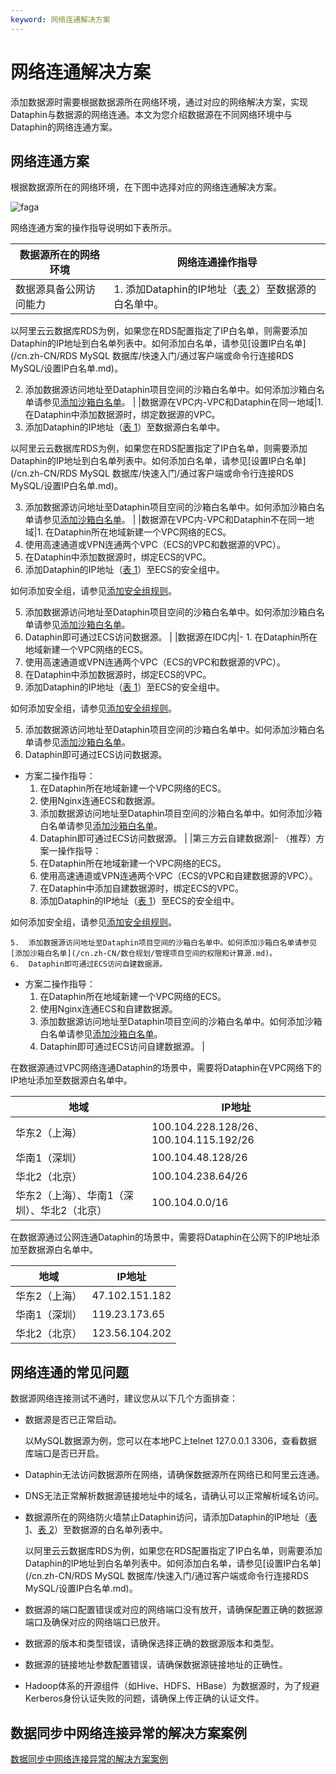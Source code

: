 ```yaml
---
keyword: 网络连通解决方案
---
```


# 网络连通解决方案

添加数据源时需要根据数据源所在网络环境，通过对应的网络解决方案，实现Dataphin与数据源的网络连通。本文为您介绍数据源在不同网络环境中与Dataphin的网络连通方案。

## 网络连通方案

根据数据源所在的网络环境，在下图中选择对应的网络连通解决方案。

![faga](https://help-static-aliyun-doc.aliyuncs.com/assets/img/zh-CN/3348175261/p290235.png)

网络连通方案的操作指导说明如下表所示。

|数据源所在的网络环境|网络连通操作指导|
|----------|--------|
|数据源具备公网访问能力|1.  添加Dataphin的IP地址（[表 2](#table_22y_74v_w7v)）至数据源的白名单中。

以阿里云云数据库RDS为例，如果您在RDS配置指定了IP白名单，则需要添加Dataphin的IP地址到白名单列表中。如何添加白名单，请参见[设置IP白名单](/cn.zh-CN/RDS MySQL 数据库/快速入门/通过客户端或命令行连接RDS MySQL/设置IP白名单.md)。

2.  添加数据源访问地址至Dataphin项目空间的沙箱白名单中。如何添加沙箱白名单请参见[添加沙箱白名单](/cn.zh-CN/数仓规划/管理项目空间的权限和计算源.md)。 |
|数据源在VPC内-VPC和Dataphin在同一地域|1.  在Dataphin中添加数据源时，绑定数据源的VPC。
2.  添加Dataphin的IP地址（[表 1]()）至数据源白名单中。

以阿里云云数据库RDS为例，如果您在RDS配置指定了IP白名单，则需要添加Dataphin的IP地址到白名单列表中。如何添加白名单，请参见[设置IP白名单](/cn.zh-CN/RDS MySQL 数据库/快速入门/通过客户端或命令行连接RDS MySQL/设置IP白名单.md)。

3.  添加数据源访问地址至Dataphin项目空间的沙箱白名单中。如何添加沙箱白名单请参见[添加沙箱白名单](/cn.zh-CN/数仓规划/管理项目空间的权限和计算源.md)。 |
|数据源在VPC内-VPC和Dataphin不在同一地域|1.  在Dataphin所在地域新建一个VPC网络的ECS。
2.  使用高速通道或VPN连通两个VPC（ECS的VPC和数据源的VPC）。
3.  在Dataphin中添加数据源时，绑定ECS的VPC。
4.  添加Dataphin的IP地址（[表 1]()）至ECS的安全组中。

如何添加安全组，请参见[添加安全组规则](/cn.zh-CN/安全/安全组/添加安全组规则.md)。

5.  添加数据源访问地址至Dataphin项目空间的沙箱白名单中。如何添加沙箱白名单请参见[添加沙箱白名单](/cn.zh-CN/数仓规划/管理项目空间的权限和计算源.md)。
6.  Dataphin即可通过ECS访问数据源。 |
|数据源在IDC内|-   1.  在Dataphin所在地域新建一个VPC网络的ECS。
2.  使用高速通道或VPN连通两个VPC（ECS的VPC和数据源的VPC）。
3.  在Dataphin中添加数据源时，绑定ECS的VPC。
4.  添加Dataphin的IP地址（[表 1]()）至ECS的安全组中。

如何添加安全组，请参见[添加安全组规则](/cn.zh-CN/安全/安全组/添加安全组规则.md)。

5.  添加数据源访问地址至Dataphin项目空间的沙箱白名单中。如何添加沙箱白名单请参见[添加沙箱白名单](/cn.zh-CN/数仓规划/管理项目空间的权限和计算源.md)。
6.  Dataphin即可通过ECS访问数据源。
-   方案二操作指导：
    1.  在Dataphin所在地域新建一个VPC网络的ECS。
    2.  使用Nginx连通ECS和数据源。
    3.  添加数据源访问地址至Dataphin项目空间的沙箱白名单中。如何添加沙箱白名单请参见[添加沙箱白名单](/cn.zh-CN/数仓规划/管理项目空间的权限和计算源.md)。
    4.  Dataphin即可通过ECS访问数据源。 |
|第三方云自建数据源|-   （推荐）方案一操作指导：
    1.  在Dataphin所在地域新建一个VPC网络的ECS。
    2.  使用高速通道或VPN连通两个VPC（ECS的VPC和自建数据源的VPC）。
    3.  在Dataphin中添加自建数据源时，绑定ECS的VPC。
    4.  添加Dataphin的IP地址（[表 1](#table_oy0_cpm_jbt)）至ECS的安全组中。

如何添加安全组，请参见[添加安全组规则](/cn.zh-CN/安全/安全组/添加安全组规则.md)。

    5.  添加数据源访问地址至Dataphin项目空间的沙箱白名单中。如何添加沙箱白名单请参见[添加沙箱白名单](/cn.zh-CN/数仓规划/管理项目空间的权限和计算源.md)。
    6.  Dataphin即可通过ECS访问自建数据源。
-   方案二操作指导：
    1.  在Dataphin所在地域新建一个VPC网络的ECS。
    2.  使用Nginx连通ECS和自建数据源。
    3.  添加数据源访问地址至Dataphin项目空间的沙箱白名单中。如何添加沙箱白名单请参见[添加沙箱白名单](/cn.zh-CN/数仓规划/管理项目空间的权限和计算源.md)。
    4.  Dataphin即可通过ECS访问自建数据源。 |

在数据源通过VPC网络连通Dataphin的场景中，需要将Dataphin在VPC网络下的IP地址添加至数据源白名单中。

|地域|IP地址|
|--|----|
|华东2（上海）|100.104.228.128/26、100.104.115.192/26|
|华南1（深圳）|100.104.48.128/26|
|华北2（北京）|100.104.238.64/26|
|华东2（上海）、华南1（深圳）、华北2（北京）|100.104.0.0/16|

在数据源通过公网连通Dataphin的场景中，需要将Dataphin在公网下的IP地址添加至数据源白名单中。

|地域|IP地址|
|--|----|
|华东2（上海）|47.102.151.182|
|华南1（深圳）|119.23.173.65|
|华北2（北京）|123.56.104.202|

## 网络连通的常见问题

数据源网络连接测试不通时，建议您从以下几个方面排查：

-   数据源是否已正常启动。

    以MySQL数据源为例，您可以在本地PC上telnet 127.0.0.1 3306，查看数据库端口是否已开启。

-   Dataphin无法访问数据源所在网络，请确保数据源所在网络已和阿里云连通。
-   DNS无法正常解析数据源链接地址中的域名，请确认可以正常解析域名访问。
-   数据源所在的网络防火墙禁止Dataphin访问，请添加Dataphin的IP地址（[表 1](#table_oy0_cpm_jbt)、[表 2](#table_22y_74v_w7v)）至数据源的白名单列表中。

    以阿里云云数据库RDS为例，如果您在RDS配置指定了IP白名单，则需要添加Dataphin的IP地址到白名单列表中。如何添加白名单，请参见[设置IP白名单](/cn.zh-CN/RDS MySQL 数据库/快速入门/通过客户端或命令行连接RDS MySQL/设置IP白名单.md)。

-   数据源的端口配置错误或对应的网络端口没有放开，请确保配置正确的数据源端口及确保对应的网络端口已放开。
-   数据源的版本和类型错误，请确保选择正确的数据源版本和类型。
-   数据源的链接地址参数配置错误，请确保数据源链接地址的正确性。
-   Hadoop体系的开源组件（如Hive、HDFS、HBase）为数据源时，为了规避Kerberos身份认证失败的问题，请确保上传正确的认证文件。

## 数据同步中网络连接异常的解决方案案例

[数据同步中网络连接异常的解决方案案例](https://help.aliyun.com/knowledge_detail/271680.html?spm=5176.21213303.J_6028563670.31.10843eda4e98l0&scm=20140722.S_help%40%40%E7%9F%A5%E8%AF%86%E7%82%B9%40%40271680.S_0.ID_271680-RL_%E6%B2%99%E7%AE%B1%E7%99%BD%E5%90%8D%E5%8D%95-OR_s%2Bhelpproduct-V_1-P0_5)

